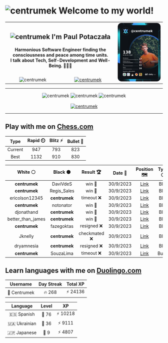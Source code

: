 <h1>
  <img
    src="https://emojis.slackmojis.com/emojis/images/1531849430/4246/blob-sunglasses.gif"
    width="30"
    alt="centrumek"
  />
  Welcome to my world!
</h1>

<table>
  <tbody>
    <tr>
      <td align="center" width="70%" colspan="2">
        <h2>
          <img
            src="https://raw.githubusercontent.com/MartinHeinz/MartinHeinz/master/wave.gif"
            width="30px"
            alt="centrumek"
          />
          I'm Paul Potaczała
        </h2>
        <h4>
          Harmonious Software Engineer finding the consciousness and peace among time units.
          <br/>
          I talk about Tech, Self-Development and Well-Being. 🌿🧘🚀
        </h4>
      </td>
      <td width="30%" rowspan="2">
        <a href="https://app.daily.dev/centrumek">
          <img
            src="./devcard.png"
            alt="centrumek"
          />
        </a>
      </td>
    </tr>
    <tr align="center">
      <td>
        <img
          src="https://komarev.com/ghpvc/?username=centrumek&label=visitors&color=0e75b6&style=flat"
          alt="centrumek"
        >
      </td>
      <td>
        <a href="https://stackoverflow.com/users/14496012/centrumek">
          <img
            src="https://stackoverflow.com/users/flair/14496012.png?theme=dark"
            alt="centrumek"
          >
        </a>
      </td>
    </tr>
  </tbody>
</table>

---
<div align="center">
  <img 
    src="https://github-readme-stats.vercel.app/api?username=centrumek&show_icons=true&count_private=true&theme=dark&hide_border=true&hide=issues,contribs&bg_color=00000000"
    alt="centrumek"
  />
  <img
    src="https://github-readme-stats.vercel.app/api/top-langs/?username=centrumek&layout=compact&hide_border=true&theme=dark&bg_color=00000000&langs_count=6&exclude_repo=air-statistic-app"
    alt="centrumek"
  />
  <img 
    src="https://github-readme-streak-stats.herokuapp.com?user=centrumek&theme=dark&hide_border=true&background=FFFFFF00"
    alt="centrumek"
  />
  <br/>
  <br/>
  <a href="https://www.buymeacoffee.com/centrumek">
    <img
      src="https://cdn.buymeacoffee.com/buttons/v2/default-orange.png"
      height="50"
      width="210"
      alt="centrumek"
    />
  </a>
</div>

---

## Play with me on [Chess.com](https://www.chess.com/member/centrumek)

<div align="center">
<!--START_SECTION:chessStats-->
<!-- Automatically generated with https://github.com/Balastrong/chess-stats-action -->

| Type | Rapid ⏲️ | Blitz ⚡ | Bullet 🔫 |
|:---:|:---:|:---:|:---:|
| Current | 947 | 793 | 823 |
| Best | 1132 | 910 | 830 |

| White ⚪ | Black ⚫ | Result 🏆 | Date 📅 | Position 🗺️ | Type 🕕 |
|:---:|:---:|:---:|:---:|:---:|:---:|
| **centrumek** | DaviVdeS | win 🥇 | 30/9/2023 | <a href="http://www.ee.unb.ca/cgi-bin/tervo/fen.pl?select=R1kr4/2p2p2/5q2/1Q1p4/1P1Pp2p/2n1P3/2P2PP1/5K2 b - -">Link</a> | Blitz |
| **centrumek** | Regis_Sales | win 🥇 | 30/9/2023 | <a href="http://www.ee.unb.ca/cgi-bin/tervo/fen.pl?select=r1b1k1nr/ppp2ppp/8/3Q4/1b3B2/2N3P1/PPP1P2P/R3KB1R b KQkq -">Link</a> | Blitz |
| ericolson12345 | **centrumek** | timeout ❌ | 30/9/2023 | <a href="http://www.ee.unb.ca/cgi-bin/tervo/fen.pl?select=8/8/4R2R/1k2p3/4P3/4r3/P2K4/8 b - -">Link</a> | Blitz |
| **centrumek** | notonator | win 🥇 | 30/9/2023 | <a href="http://www.ee.unb.ca/cgi-bin/tervo/fen.pl?select=1Q6/8/2p5/2Pp4/3P4/1Q2P1K1/4kB2/8 b - -">Link</a> | Blitz |
| djonathand | **centrumek** | win 🥇 | 30/9/2023 | <a href="http://www.ee.unb.ca/cgi-bin/tervo/fen.pl?select=8/5p2/p3k3/2p3R1/1p2r2P/7P/PPP3PK/2R5 w - -">Link</a> | Blitz |
| better_than_james | **centrumek** | win 🥇 | 30/9/2023 | <a href="http://www.ee.unb.ca/cgi-bin/tervo/fen.pl?select=2kr2r1/ppp5/3b1n2/4p3/3N3p/1P1P3P/P1P1RPq1/R1B1Q1K1 w - -">Link</a> | Blitz |
| **centrumek** | fazegoktas | resigned ❌ | 30/9/2023 | <a href="http://www.ee.unb.ca/cgi-bin/tervo/fen.pl?select=r1b4r/pppp1k1p/4p1p1/8/3bP2P/3PnP2/P1P3K1/5R2 w - -">Link</a> | Blitz |
| Jknelly | **centrumek** | checkmated ❌ | 30/9/2023 | <a href="http://www.ee.unb.ca/cgi-bin/tervo/fen.pl?select=r1bqkbnr/ppp2Qpp/2np4/4p3/2B1P3/8/PPPP1PPP/RNB1K1NR b KQkq -">Link</a> | Blitz |
| dryamnesia | **centrumek** | resigned ❌ | 30/9/2023 | <a href="http://www.ee.unb.ca/cgi-bin/tervo/fen.pl?select=8/8/8/1k3P2/4Q3/6K1/8/8 b - -">Link</a> | Blitz |
| **centrumek** | SouzaLima | timeout ❌ | 30/9/2023 | <a href="http://www.ee.unb.ca/cgi-bin/tervo/fen.pl?select=6k1/p5pp/2b1p3/p1B1P1K1/8/1r4q1/8/8 w - -">Link</a> | Bullet |

<!--END_SECTION:chessStats-->
</div>

## Learn languages with me on [Duolingo.com](https://www.duolingo.com/profile/Centrumek)

<div align="center">
<!--START_SECTION:duolingoStats-->
<!-- Automatically generated with https://github.com/centrumek/duolingo-readme-stats-->

| Username | Day Streak | Total XP |
|:---:|:---:|:---:|
| 👤 Centrumek | 🔥 268 | ⚡ 24136 |

| Language | Level | XP |
|:---:|:---:|:---:|
| 🇪🇸 Spanish | 👑 76 | ⚡ 10218 |
| 🇺🇦 Ukrainian | 👑 36 | ⚡ 9111 |
| 🇯🇵 Japanese | 👑 9 | ⚡ 4807 |

<!--END_SECTION:duolingoStats-->
</div>
<!--
**centrumek/centrumek** is a ✨ _special_ ✨ repository because its `README.md` (this file) appears on your GitHub profile.

Here are some ideas to get you started:

- 🔭 I’m currently working on ...
- 🌱 I’m currently learning ...
- 👯 I’m looking to collaborate on ...
- 🤔 I’m looking for help with ...
- 💬 Ask me about ...
- 📫 How to reach me: ...
- 😄 Pronouns: ...
- ⚡ Fun fact: ...
-->
